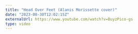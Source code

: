 ```yaml
---
title: "Head Over Feet (Alanis Morissette cover)"
date: "2023-08-30T12:02:15Z"
externalUrl: https://www.youtube.com/watch?v=BuyzPico-gs
type: video
---
```

